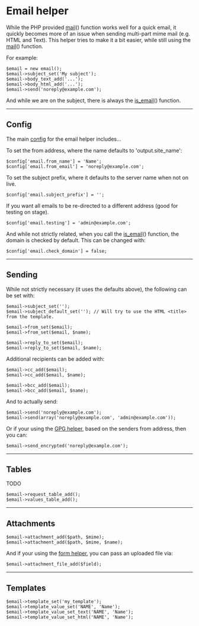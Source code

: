 
# Email helper

While the PHP provided [mail](http://www.php.net/mail)() function works well for a quick email, it quickly becomes more of an issue when sending multi-part mime mail (e.g. HTML and Text). This helper tries to make it a bit easier, while still using the [mail](http://www.php.net/mail)() function.

For example:

	$email = new email();
	$email->subject_set('My subject');
	$email->body_text_add('...');
	$email->body_html_add('...');
	$email->send('noreply@example.com');

And while we are on the subject, there is always the [is_email](../../doc/helpers/functions.md)() function.

---

## Config

The main [config](../../doc/setup/config.md) for the email helper includes...

To set the from address, where the name defaults to 'output.site_name':

	$config['email.from_name'] = 'Name';
	$config['email.from_email'] = 'noreply@example.com';

To set the subject prefix, where it defaults to the server name when not on live.

	$config['email.subject_prefix'] = '';

If you want all emails to be re-directed to a different address (good for testing on stage).

	$config['email.testing'] = 'admin@example.com';

And while not strictly related, when you call the [is_email](../../doc/helpers/functions.md)() function, the domain is checked by default. This can be changed with:

	$config['email.check_domain'] = false;

---

## Sending

While not strictly necessary (it uses the defaults above), the following can be set with:

	$email->subject_set('');
	$email->subject_default_set(''); // Will try to use the HTML <title> from the template.

	$email->from_set($email);
	$email->from_set($email, $name);

	$email->reply_to_set($email);
	$email->reply_to_set($email, $name);

Additional recipients can be added with:

	$email->cc_add($email);
	$email->cc_add($email, $name);

	$email->bcc_add($email);
	$email->bcc_add($email, $name);

And to actually send:

	$email->send('noreply@example.com');
	$email->send(array('noreply@example.com', 'admin@example.com'));

Or if your using the [GPG helper](../../doc/helpers/gpg.md), based on the senders from address, then you can:

	$email->send_encrypted('noreply@example.com');

---

## Tables

TODO

	$email->request_table_add();
	$email->values_table_add();

---

## Attachments

	$email->attachment_add($path, $mime);
	$email->attachment_add($path, $mime, $name);

And if your using the [form helper](../../doc/helpers/form.md), you can pass an uploaded file via:

	$email->attachment_file_add($field);

---

## Templates

	$email->template_set('my_template');
	$email->template_value_set('NAME', 'Name');
	$email->template_value_set_text('NAME', 'Name');
	$email->template_value_set_html('NAME', 'Name');



